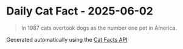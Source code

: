 # Daily Cat Fact - 2025-06-02

> In 1987 cats overtook dogs as the number one pet in America.

Generated automatically using the [Cat Facts API](https://catfact.ninja)
